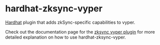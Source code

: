# hardhat-zksync-vyper

[Hardhat](https://hardhat.org/) plugin that adds zkSync-specific capabilities to vyper.

Check out the documentation page for the [zksync vyper plugin](https://era.zksync.io/docs/tools/hardhat/hardhat-zksync-vyper.html) for more detailed explanation on how to use hardhat-zksync-vyper.


